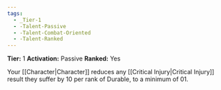 ```yaml
---
tags:
  - _Tier-1
  - -Talent-Passive
  - -Talent-Combat-Oriented
  - -Talent-Ranked
---
```

**Tier:** 1
**Activation:** Passive
**Ranked:** Yes

Your [[Character|Character]] reduces any [[Critical Injury|Critical Injury]] result they suffer by 10 per rank of Durable, to a minimum of 01.